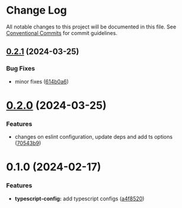 # Change Log

All notable changes to this project will be documented in this file.
See [Conventional Commits](https://conventionalcommits.org) for commit guidelines.

## [0.2.1](https://github.com/arnaufugarolas/developer-kit/compare/@developer-kit/typescript-config@0.2.0...@developer-kit/typescript-config@0.2.1) (2024-03-25)

### Bug Fixes

- minor fixes ([614b0a6](https://github.com/arnaufugarolas/developer-kit/commit/614b0a6ce8d51626854001be169c56dcde56110f))

# [0.2.0](https://github.com/arnaufugarolas/developer-kit/compare/@developer-kit/typescript-config@0.1.0...@developer-kit/typescript-config@0.2.0) (2024-03-25)

### Features

- changes on eslint configuration, update deps and add ts options ([70543b9](https://github.com/arnaufugarolas/developer-kit/commit/70543b94d44d1df3114756f69b01d801cd7eb66a))

# 0.1.0 (2024-02-17)

### Features

- **typescript-config:** add typescript configs ([a4f8520](https://github.com/arnaufugarolas/developer-kit/commit/a4f8520ecedc688ea460af9aef21d5f1796b7341))
